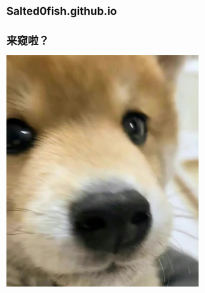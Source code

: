 
# Salted0fish.github.io
# **来窥啦？**
![输入图片说明](/imgs/2023-09-03/4UKp1KBp9y4BMQY9.jpeg)
<!--stackedit_data:
eyJoaXN0b3J5IjpbNDE2NDYxMzkwXX0=
-->